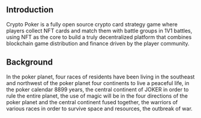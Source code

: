 ## Introduction

Crypto Poker is a fully open source crypto card strategy game where players collect NFT cards and match them with battle groups in 1V1 battles, using NFT as the core to build a truly decentralized platform that combines blockchain game distribution and finance driven by the player community.


## Background

In the poker planet, four races of residents have been living in the southeast and northwest of the poker planet four continents to live a peaceful life, in the poker calendar 8899 years, the central continent of JOKER in order to rule the entire planet, the use of magic will be in the four directions of the poker planet and the central continent fused together, the warriors of various races in order to survive space and resources, the outbreak of war.
